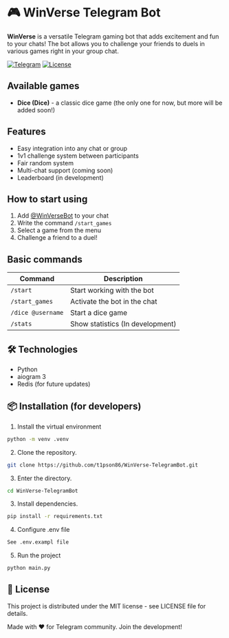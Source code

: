 # 🎮 WinVerse Telegram Bot

**WinVerse** is a versatile Telegram gaming bot that adds excitement and fun to your chats! The bot allows you to challenge your friends to duels in various games right in your group chat.

[![Telegram](https://img.shields.io/badge/Telegram-@WinVerseBot-blue.svg)](https://t.me/WinVerseBot)
[![License](https://img.shields.io/badge/License-MIT-yellow.svg)](https://opensource.org/licenses/MIT)

## Available games
- **Dice (Dice)** - a classic dice game (the only one for now, but more will be added soon!)

## Features
- Easy integration into any chat or group
- 1v1 challenge system between participants
- Fair random system
- Multi-chat support (coming soon)
- Leaderboard (in development)

## How to start using
1. Add [@WinVerseBot](https://t.me/WinVerseBot) to your chat
2. Write the command `/start_games`
3. Select a game from the menu
4. Challenge a friend to a duel!

## Basic commands
| Command | Description |
|---------|----------|
| `/start` | Start working with the bot |
| `/start_games` | Activate the bot in the chat |
| `/dice @username` | Start a dice game |
| `/stats` | Show statistics (In development) |

## 🛠 Technologies
- Python 
- aiogram 3
- Redis (for future updates)

## 📦 Installation (for developers)
1. Install the virtual environment
```bash
python -m venv .venv
```
2. Clone the repository.
```bash
git clone https://github.com/t1pson86/WinVerse-TelegramBot.git
```
3. Enter the directory.
```bash
cd WinVerse-TelegramBot
```
3. Install dependencies.
```bash
pip install -r requirements.txt
```
4. Configure .env file
```bash
See .env.exampl file
```
5. Run the project
```bash
python main.py
```

## 📄 License
This project is distributed under the MIT license - see LICENSE file for details.

 Made with ❤️ for Telegram community. Join the development!